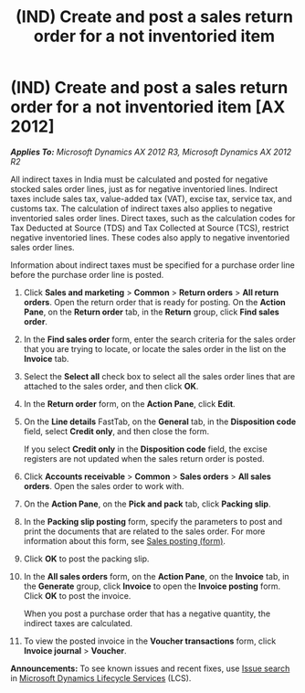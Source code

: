 ﻿---
title: (IND) Create and post a sales return order for a not inventoried item
TOCTitle: (IND) Create and post a sales return order for a not inventoried item
ms:assetid: c01ca6d3-1445-4aec-9ea5-b8bce85b414e
ms:mtpsurl: https://technet.microsoft.com/en-us/library/JJ664861(v=AX.60)
ms:contentKeyID: 49386190
ms.date: 04/18/2014
mtps_version: v=AX.60
f1_keywords:
- return
- sales
- India
- IND
- noninventoried
---

# (IND) Create and post a sales return order for a not inventoried item [AX 2012]


_**Applies To:** Microsoft Dynamics AX 2012 R3, Microsoft Dynamics AX 2012 R2_

All indirect taxes in India must be calculated and posted for negative stocked sales order lines, just as for negative inventoried lines. Indirect taxes include sales tax, value-added tax (VAT), excise tax, service tax, and customs tax. The calculation of indirect taxes also applies to negative inventoried sales order lines. Direct taxes, such as the calculation codes for Tax Deducted at Source (TDS) and Tax Collected at Source (TCS), restrict negative inventoried lines. These codes also apply to negative inventoried sales order lines.

Information about indirect taxes must be specified for a purchase order line before the purchase order line is posted.

1.  Click **Sales and marketing** \> **Common** \> **Return orders** \> **All return orders**. Open the return order that is ready for posting. On the **Action Pane**, on the **Return order** tab, in the **Return** group, click **Find sales order**.

2.  In the **Find sales order** form, enter the search criteria for the sales order that you are trying to locate, or locate the sales order in the list on the **Invoice** tab.

3.  Select the **Select all** check box to select all the sales order lines that are attached to the sales order, and then click **OK**.

4.  In the **Return order** form, on the **Action Pane**, click **Edit**.

5.  On the **Line details** FastTab, on the **General** tab, in the **Disposition code** field, select **Credit only**, and then close the form.
    
    If you select **Credit only** in the **Disposition code** field, the excise registers are not updated when the sales return order is posted.

6.  Click **Accounts receivable** \> **Common** \> **Sales orders** \> **All sales orders**. Open the sales order to work with.

7.  On the **Action Pane**, on the **Pick and pack** tab, click **Packing slip**.

8.  In the **Packing slip posting** form, specify the parameters to post and print the documents that are related to the sales order. For more information about this form, see [Sales posting (form)](https://technet.microsoft.com/en-us/library/aa550287\(v=ax.60\)).

9.  Click **OK** to post the packing slip.

10. In the **All sales orders** form, on the **Action Pane**, on the **Invoice** tab, in the **Generate** group, click **Invoice** to open the **Invoice posting** form. Click **OK** to post the invoice.
    
    When you post a purchase order that has a negative quantity, the indirect taxes are calculated.

11. To view the posted invoice in the **Voucher transactions** form, click **Invoice journal** \> **Voucher**.

  
**Announcements:** To see known issues and recent fixes, use [Issue search](http://go.microsoft.com/fwlink/?linkid=389258) in [Microsoft Dynamics Lifecycle Services](http://go.microsoft.com/fwlink/?linkid=306505) (LCS).


